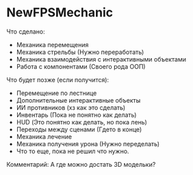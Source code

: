 # NewFPSMechanic

Что сделано:
- Механика перемещения
- Механика стрельбы (Нужно переработать)
- Механика взаимодействия с интерактивными объектами
- Работа с компонентами (Своего рода ООП)

Что будет позже (если получится):
- Перемещение по лестнице
- Дополнительные интерактивные объекты
- ИИ противников (хз как это сделать)
- Инвентарь (Пока не понятно как делать)
- HUD (Это понятно как делать, но пока лень)
- Переходы между сценами (Гдето в конце)
- Механика лечение
- Механика получения урона (Нужно переделать)
- Что то еще, пока не решил что нужно.

Комментарий:
А где можно достать 3D модельки?
